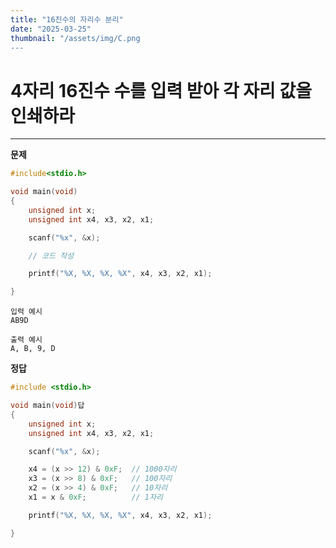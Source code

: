 ```yaml
---
title: "16진수의 자리수 분리"
date: "2025-03-25"
thumbnail: "/assets/img/C.png
---
```


# 4자리 16진수 수를 입력 받아 각 자리 값을 인쇄하라 
---

**문제**

```c
#include<stdio.h>

void main(void)
{
	unsigned int x;
	unsigned int x4, x3, x2, x1;

	scanf("%x", &x);

	// 코드 작성

	printf("%X, %X, %X, %X", x4, x3, x2, x1);

}
```

```
입력 예시
AB9D
```

```
출력 예시
A, B, 9, D
```

**정답**
```c 
#include <stdio.h>

void main(void)답
{
	unsigned int x;
	unsigned int x4, x3, x2, x1;

	scanf("%x", &x);

	x4 = (x >> 12) & 0xF;  // 1000자리
	x3 = (x >> 8) & 0xF;   // 100자리
	x2 = (x >> 4) & 0xF;   // 10자리
	x1 = x & 0xF;		   // 1자리	

	printf("%X, %X, %X, %X", x4, x3, x2, x1);

}
```